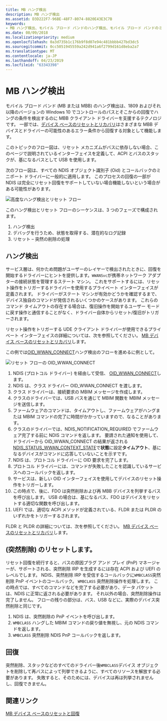 ```yaml
---
title: MB ハング検出
description: MB ハング検出
ms.assetid: D3D222F7-96BE-48F7-8074-8820E43E3C7B
keywords:
- MB ハング検出、モバイル ブロード バンドのハング検出、モバイル ブロード バンドのミニポート ドライバー ハング検出
ms.date: 08/09/2018
ms.localizationpriority: medium
ms.openlocfilehash: 0a3d735b1c176b9f8d07e94c481bbbb427bd3dc5
ms.sourcegitcommit: 0cc5051945559a242d941a6f2799d161d8eba2a7
ms.translationtype: MT
ms.contentlocale: ja-JP
ms.lasthandoff: 04/23/2019
ms.locfileid: "63343398"
---
```

# <a name="mb-hang-detection"></a>MB ハング検出

モバイル ブロード バンド (MB または MBB) のハング検出は、1809 およびそれ以降のバージョンの Windows 10 でコントロールのパスとそこからの回復でハングの条件を検出するのに MBB クライアント ドライバーを支援するテクノロジです。 一部では、[デバイス ベースのリセットとリカバリ](mb-device-based-reset-and-recovery.md)はさまざまな MBB デバイスとドライバーの可能性のあるエラー条件から回復する対象として機能します。 

このトピックのフロー図は、リセット メカニズムがバスに依存しない場合、このページで説明されているインターフェイスを定義して、ACPI とバスのスタックが、基になるバスとして USB を使用します。 

次のフロー図は、すべての NDIS オブジェクト識別子 (Oid) とコールバックのミニポート ドライバーに一般的に適用します。 このプロセスの回復の一部が NDIS は完全にリセット回復をサポートしていない場合機能しないという場合がある可能性があります。

![高度なハング検出とリセット フロー](images/mb-self-healing-hang-detection-highlevel.png "大まかなハング検出とフローをリセットします。")

このハング検出とリセット フローのシーケンスは、3 つのフェーズで構成されます。

1. ハング検出 
2. デバッグを行うため、状態を取得する、潜在的なログ記録
3. リセット – 突然の削除の処理

## <a name="hang-detection"></a>ハング検出

サービス層は、何かため問題がユーザーのレイヤーで検出されたときに、回復を開始するドライバーにヒントを提供します。`WWANSvc`が携帯ネットワーク アダプターの接続状態を管理するステート マシン。 これをサポートするには、リセット操作をトリガーするドライバーを使用するプライベート インターフェイスが定義されます。 ドライバーがステート マシンが有効かどうかを確認するまで、デバイス独自のコマンドが発信されるいくつかのケースがあります。 これらのコマンド タイムアウトの存在する場合は、復旧操作を開始するユーザー モードに戻す操作と通信することがなく、ドライバー自体からリセット/復旧がトリガーされます。 

リセット操作をトリガーする UDE クライアント ドライバーが使用できるプライベート インターフェイスの詳細については、次を参照してください。 [MB デバイス ベースのリセットとリカバリ](mb-device-based-reset-and-recovery.md#reset-recovery-for-ude-devices)します。

この例では[OID_WWAN_CONNECT](oid-wwan-connect.md)ハング検出のフローを進めるに例として。 

![リセット フローの OID_WWAN_CONNECT](images/mb-self-healing-hang-detection-wwanconnect-flow.png "OID_WWAN_CONNECT のフローをリセットします。")

1. NDIS (プロトコル ドライバー) を経由して受信、 [OID_WWAN_CONNECT](oid-wwan-connect.md)します。
2. NDIS は、クラス ドライバー OID_WWAN_CONNECT を渡します。
3. クラス ドライバーは、接続要求の MBIM メッセージを作成します。
4. クラスのドライバーでは、USB バスを通じて MBIM 関数を MBIM メッセージを送信します。 
5. ファームウェアのコマンドは、タイムアウトし、ファームウェアがハングまたは MBIM コマンドの完了に時間がかかっていますので、なることがあります。
6. クラスのドライバーでは、NDIS_NOTIFICATION_REQUIRED でファームウェア完了する前に NDIS コマンドを返します。 要請された通知を使用して、ドライバーから OID_WWAN_CONNECT の結果が返される[NDIS_STATUS_WWAN_CONTEXT_STATE](ndis-status-wwan-context-state.md)で**状態**に設定**タイムアウト**、基になるデバイスがコマンドに応答していないことを示すです。 
7. NDIS は、プロトコル ドライバーに OID 要求を完了します。
8. プロトコル ドライバーには、コマンドが失敗したことを認識しているサービスへのコールバックを返します。
9. サービスは、新しい OID インターフェイスを使用してデバイスのリセット操作をトリガーします。 
10. この時点で、後に、FDO は突然削除および再 MBB デバイスを列挙するバスを呼び出します。 USB の場合は、基になるバス、FDO はデバイスをリセットする適切な関数を呼び出します。 
11. UEFI では、適切な ACPI メソッドが定義されている、FLDR または PLDR のいずれかをトリガーするされます。

FLDR と PLDR の詳細については、次を参照してください。 [MB デバイス ベースのリセットとリカバリ](mb-device-based-reset-and-recovery.md#device-based-resets)します。

## <a name="reset-surprise-removal"></a>(突然削除) のリセットします。

リセット回復を続行すると、バスの原因プラグ アンド プレイ (PnP) マネージャーが、サポートされる、突然削除 IRP を生成するには存在 ACPI および UEFI のレベルでします。 NDIS、突然削除 IRP を受信するコールバックに`WMBCLASS`突然削除 PnP イベントのコールバック。 `WMBCLASS` 突然削除操作を処理します。 この時点では、すべてのコマンドなどを完了する必要があり、データ パケットは、NDIS に正常に返される必要があります。 それ以外の場合、突然削除操作は完了しません。 フローの残りの部分は、バス、USB などに、実際のデバイス突然削除と同じです。 

1. NDIS は、突然削除の PnP イベントを呼び出します。
2. `WMBCLASS` ハングした MBIM コマンドの戻り値を無視し、元の NDIS コマンドを返します。 
3. `WMBCLASS` 突然削除 NDIS PnP コールバックを返します。

## <a name="recovery"></a>回復

突然削除、スタックなどのすべてのドライバー後`WMBCLASS`デバイス オブジェクトを削除して再バスによって列挙できるように、すべてのリソースを解放する必要があります。 失敗すると、そのためには、デバイスは再は列挙されませんし、回復できません。

## <a name="related-links"></a>関連リンク

[MB デバイス ベースのリセットと回復](mb-device-based-reset-and-recovery.md)

